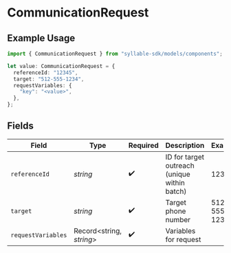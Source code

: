 # CommunicationRequest

## Example Usage

```typescript
import { CommunicationRequest } from "syllable-sdk/models/components";

let value: CommunicationRequest = {
  referenceId: "12345",
  target: "512-555-1234",
  requestVariables: {
    "key": "<value>",
  },
};
```

## Fields

| Field                                        | Type                                         | Required                                     | Description                                  | Example                                      |
| -------------------------------------------- | -------------------------------------------- | -------------------------------------------- | -------------------------------------------- | -------------------------------------------- |
| `referenceId`                                | *string*                                     | :heavy_check_mark:                           | ID for target outreach (unique within batch) | 12345                                        |
| `target`                                     | *string*                                     | :heavy_check_mark:                           | Target phone number                          | 512-555-1234                                 |
| `requestVariables`                           | Record<string, *string*>                     | :heavy_check_mark:                           | Variables for request                        |                                              |